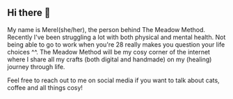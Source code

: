 ## Hi there 👋

<p>
  My name is Merel(she/her), the person behind The Meadow Method. 
  Recently I've been struggling a lot with both physical and mental health. Not being able to go to work when you're 28 really makes you question your life choices ^^. 
  The Meadow Method will be my cosy corner of the internet where I share all my crafts (both digital and handmade) on my (healing) journey through life.

  Feel free to reach out to me on social media if you want to talk about cats, coffee and all things cosy!
</p>
